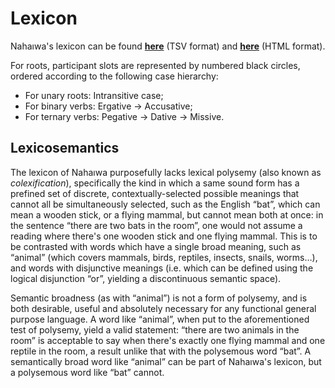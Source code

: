 # Lexicon

Nahaıwa's lexicon can be found **[here](https://github.com/Ntsekees/Nahaiwa/blob/main/lexicon.tsv)** (TSV format) and **[here](https://ntsekees.github.io/Nahaiwa/lexicon.html)** (HTML format).

For roots, participant slots are represented by numbered black circles, ordered according to the following case hierarchy:  
* For unary roots: Intransitive case;
* For binary verbs: Ergative → Accusative;
* For ternary verbs: Pegative → Dative → Missive.

## Lexicosemantics

The lexicon of Nahaıwa purposefully lacks lexical polysemy (also known as *colexification*), specifically the kind in which a same sound form has a prefined set of discrete, contextually-selected possible meanings that cannot all be simultaneously selected, such as the English “bat”, which can mean a wooden stick, or a flying mammal, but cannot mean both at once: in the sentence “there are two bats in the room”, one would not assume a reading where there's one wooden stick and one flying mammal.
This is to be contrasted with words which have a single broad meaning, such as “animal” (which covers mammals, birds, reptiles, insects, snails, worms…), and words with disjunctive meanings (i.e. which can be defined using the logical disjunction “or”, yielding a discontinuous semantic space).

Semantic broadness (as with “animal”) is not a form of polysemy, and is both desirable, useful and absolutely necessary for any functional general purpose language. A word like “animal”, when put to the aforementioned test of polysemy, yield a valid statement: “there are two animals in the room” is acceptable to say when there's exactly one flying mammal and one reptile in the room, a result unlike that with the polysemous word “bat”. A semantically broad word like “animal” can be part of Nahaıwa's lexicon, but a polysemous word like “bat” cannot.

